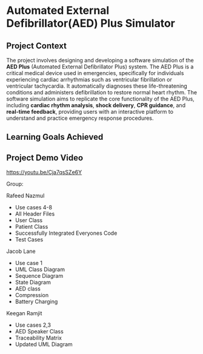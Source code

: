 # Automated External Defibrillator(AED) Plus Simulator

## Project Context
The project involves designing and developing a software simulation of the **AED Plus** (Automated External Defibrillator Plus) system. The AED Plus is a critical medical device used in emergencies, specifically for individuals experiencing cardiac arrhythmias such as ventricular fibrillation or ventricular tachycardia. It automatically diagnoses these life-threatening conditions and administers defibrillation to restore normal heart rhythm. The software simulation aims to replicate the core functionality of the AED Plus, including **cardiac rhythm analysis**, **shock delivery**, **CPR guidance**, and **real-time feedback**, providing users with an interactive platform to understand and practice emergency response procedures.
## Learning Goals Achieved

## Project Demo Video
https://youtu.be/Cja7qsSZe6Y

Group:

Rafeed Nazmul
- Use cases 4-8
- All Header Files
- User Class
- Patient Class
- Successfully Integrated Everyones Code
- Test Cases
  
Jacob Lane
- Use case 1
- UML Class Diagram
- Sequence Diagram
- State Diagram
- AED class
- Compression
- Battery Charging
  
Keegan Ramjit
- Use cases 2,3
- AED Speaker Class
- Traceability Matrix
- Updated UML Diagram
  



